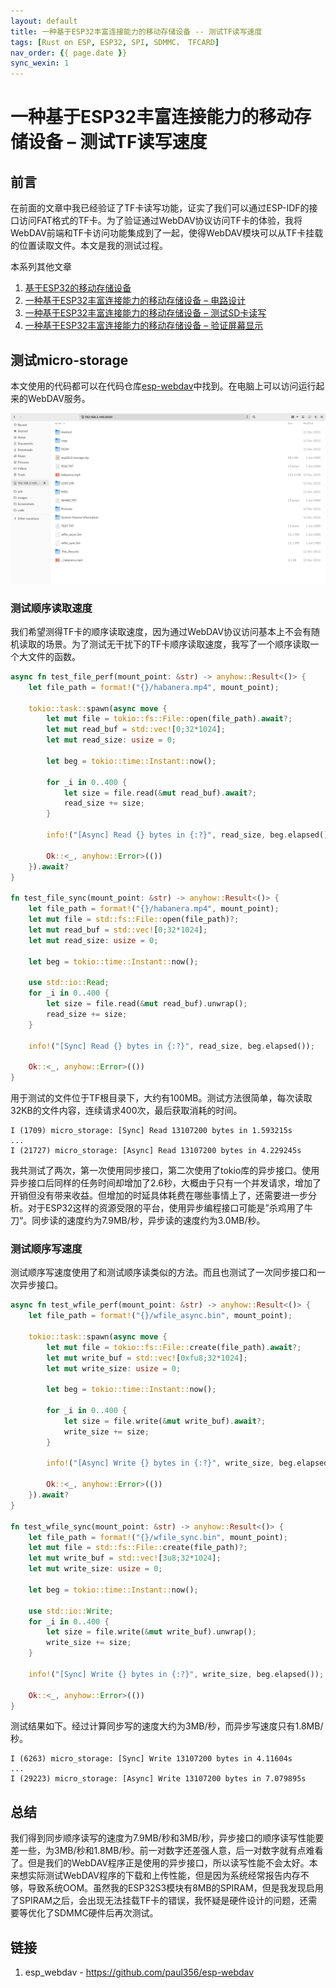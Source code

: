 ```yaml
---
layout: default
title: 一种基于ESP32丰富连接能力的移动存储设备 -- 测试TF读写速度
tags: [Rust on ESP, ESP32, SPI, SDMMC， TFCARD]
nav_order: {{ page.date }}
sync_wexin: 1
---
```



# 一种基于ESP32丰富连接能力的移动存储设备 &#x2013; 测试TF读写速度


## 前言

在前面的文章中我已经验证了TF卡读写功能，证实了我们可以通过ESP-IDF的接口访问FAT格式的TF卡。为了验证通过WebDAV协议访问TF卡的体验，我将WebDAV前端和TF卡访问功能集成到了一起，使得WebDAV模块可以从TF卡挂载的位置读取文件。本文是我的测试过程。

本系列其他文章

1.  [基于ESP32的移动存储设备](https://paul356.github.io/2024/10/31/mobile-storage.html)
2.  [一种基于ESP32丰富连接能力的移动存储设备 &#x2013; 电路设计](https://paul356.github.io/2024/12/12/mobile-storage-pcb.html)
3.  [一种基于ESP32丰富连接能力的移动存储设备 &#x2013; 测试SD卡读写](https://paul356.github.io/2024/12/27/mobile-storage-sd-card-test.html)
4.  [一种基于ESP32丰富连接能力的移动存储设备 &#x2013; 验证屏幕显示](https://paul356.github.io/2025/01/06/mobile-storage-display.html)


## 测试micro-storage

本文使用的代码都可以在代码仓库[esp-webdav](https://github.com/paul356/esp-webdav)中找到。在电脑上可以访问运行起来的WebDAV服务。

![img](/images/esp_webdav_screenshot.png)


### 测试顺序读取速度

我们希望测得TF卡的顺序读取速度，因为通过WebDAV协议访问基本上不会有随机读取的场景。为了测试无干扰下的TF卡顺序读取速度，我写了一个顺序读取一个大文件的函数。

```Rust
async fn test_file_perf(mount_point: &str) -> anyhow::Result<()> {
    let file_path = format!("{}/habanera.mp4", mount_point);

    tokio::task::spawn(async move {
        let mut file = tokio::fs::File::open(file_path).await?;
        let mut read_buf = std::vec![0;32*1024];
        let mut read_size: usize = 0;

        let beg = tokio::time::Instant::now();

        for _i in 0..400 {
            let size = file.read(&mut read_buf).await?;
            read_size += size;
        }

        info!("[Async] Read {} bytes in {:?}", read_size, beg.elapsed());

        Ok::<_, anyhow::Error>(())
    }).await?
}

fn test_file_sync(mount_point: &str) -> anyhow::Result<()> {
    let file_path = format!("{}/habanera.mp4", mount_point);
    let mut file = std::fs::File::open(file_path)?;
    let mut read_buf = std::vec![0;32*1024];
    let mut read_size: usize = 0;

    let beg = tokio::time::Instant::now();

    use std::io::Read;
    for _i in 0..400 {
        let size = file.read(&mut read_buf).unwrap();
        read_size += size;
    }

    info!("[Sync] Read {} bytes in {:?}", read_size, beg.elapsed());

    Ok::<_, anyhow::Error>(())
}

```

用于测试的文件位于TF根目录下，大约有100MB。测试方法很简单，每次读取32KB的文件内容，连续请求400次，最后获取消耗的时间。

```text
I (1709) micro_storage: [Sync] Read 13107200 bytes in 1.593215s
...
I (21727) micro_storage: [Async] Read 13107200 bytes in 4.229245s
```

我共测试了两次，第一次使用同步接口，第二次使用了tokio库的异步接口。使用异步接口后同样的任务时间却增加了2.6秒，大概由于只有一个并发请求，增加了开销但没有带来收益。但增加的时延具体耗费在哪些事情上了，还需要进一步分析。对于ESP32这样的资源受限的平台，使用异步编程接口可能是”杀鸡用了牛刀“。同步读的速度约为7.9MB/秒，异步读的速度约为3.0MB/秒。


### 测试顺序写速度

测试顺序写速度使用了和测试顺序读类似的方法。而且也测试了一次同步接口和一次异步接口。

```Rust
async fn test_wfile_perf(mount_point: &str) -> anyhow::Result<()> {
    let file_path = format!("{}/wfile_async.bin", mount_point);

    tokio::task::spawn(async move {
        let mut file = tokio::fs::File::create(file_path).await?;
        let mut write_buf = std::vec![0xfu8;32*1024];
        let mut write_size: usize = 0;

        let beg = tokio::time::Instant::now();

        for _i in 0..400 {
            let size = file.write(&mut write_buf).await?;
            write_size += size;
        }

        info!("[Async] Write {} bytes in {:?}", write_size, beg.elapsed());

        Ok::<_, anyhow::Error>(())
    }).await?
}

fn test_wfile_sync(mount_point: &str) -> anyhow::Result<()> {
    let file_path = format!("{}/wfile_sync.bin", mount_point);
    let mut file = std::fs::File::create(file_path)?;
    let mut write_buf = std::vec![3u8;32*1024];
    let mut write_size: usize = 0;

    let beg = tokio::time::Instant::now();

    use std::io::Write;
    for _i in 0..400 {
        let size = file.write(&mut write_buf).unwrap();
        write_size += size;
    }

    info!("[Sync] Write {} bytes in {:?}", write_size, beg.elapsed());

    Ok::<_, anyhow::Error>(())
}
```

测试结果如下。经过计算同步写的速度大约为3MB/秒，而异步写速度只有1.8MB/秒。

```text
I (6263) micro_storage: [Sync] Write 13107200 bytes in 4.11604s
...
I (29223) micro_storage: [Async] Write 13107200 bytes in 7.079895s
```


## 总结

我们得到同步顺序读写的速度为7.9MB/秒和3MB/秒，异步接口的顺序读写性能要差一些，为3MB/秒和1.8MB/秒。前一对数字还差强人意，后一对数字就有点难看了。但是我们的WebDAV程序正是使用的异步接口，所以读写性能不会太好。本来想实际测试WebDAV程序的下载和上传性能，但是因为系统经常报告内存不够，导致系统OOM。虽然我的ESP32S3模块有8MB的SPIRAM，但是我发现启用了SPIRAM之后，会出现无法挂载TF卡的错误，我怀疑是硬件设计的问题，还需要等优化了SDMMC硬件后再次测试。


## 链接

1.  esp\_webdav - <https://github.com/paul356/esp-webdav>
